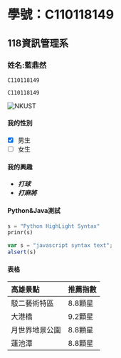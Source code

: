 # 學號：C110118149
## 118資訊管理系
### 姓名:藍鼎然
`C110118149`
```big zone
C110118149
```
![NKUST](logo.png '高科大')

#### 我的性別
- [x] 男生
- [ ] 女生

#### 我的興趣
* ***打球***
* ***打麻將***
  

#### Python&Java測試
```python
s = "Python HighLight Syntax"
prinr(s)
```

```js
var s = "javascript syntax text";
alsert(s)
```
#### 表格
|高雄景點|推薦指數|
|:----------|:---|
|駁二藝術特區|8.8顆星|
|大港橋  |9.2顆星|
|月世界地景公園  |8.8顆星|
|蓮池潭  |8.8顆星|
